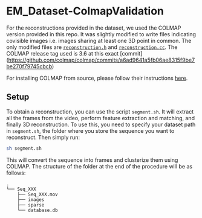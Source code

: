 # EM_Dataset-ColmapValidation

For the reconstructions provided in the dataset, we used the COLMAP version provided in this repo. It was slightly modified to write files indicating covisible images i.e. images sharing at least one 3D point in common. The only modified files are [`reconstruction.h`](colmap/src/base/reconstruction.h) and [`reconstruction.cc`](colmap/src/base/reconstruction.cc). The COLMAP release tag used is 3.6 at this exact [commit] (https://github.com/colmap/colmap/commits/a6ad9641a5fb06ae8315f9be7be270f79745cbcb)

For installing COLMAP from source, please follow their instructions [here](https://colmap.github.io/install.html).

## Setup
To obtain a reconstruction, you can use the script `segment.sh`. It will extract all the frames from the video, perform feature extraction and matching, and finally 3D reconstruction. To use this, you need to specify your dataset path in `segment.sh`, the folder where you store the sequence you want to reconstruct. Then simply run:

``` bash
sh segment.sh
```

This will convert the sequence into frames and clusterize them using COLMAP. The structure of the folder at the end of the procedure will be as follows:

```
.
└── Seq_XXX
    ├── Seq_XXX.mov
    ├── images
    ├── sparse
    └── database.db           
```


